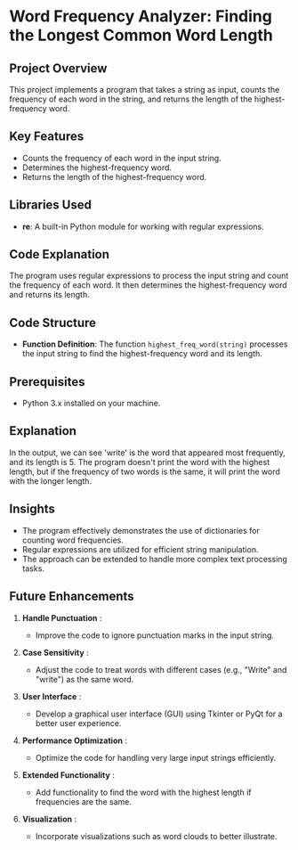 # Word Frequency Analyzer: Finding the Longest Common Word Length

## Project Overview
This project implements a program that takes a string as input, counts the frequency of each word in the string, and returns the length of the highest-frequency word.

## Key Features
- Counts the frequency of each word in the input string.
- Determines the highest-frequency word.
- Returns the length of the highest-frequency word.

## Libraries Used
- **re**: A built-in Python module for working with regular expressions.

## Code Explanation
The program uses regular expressions to process the input string and count the frequency of each word. It then determines the highest-frequency word and returns its length.

## Code Structure
- **Function Definition**: The function `highest_freq_word(string)` processes the input string to find the highest-frequency word and its length.

## Prerequisites  
- Python 3.x installed on your machine.  

## Explanation
In the output, we can see 'write' is the word that appeared most frequently, and its length is 5. The program doesn't print the word with the highest length, but if the frequency of two words is the same, it will print the word with the longer length.

## Insights
- The program effectively demonstrates the use of dictionaries for counting word frequencies.
- Regular expressions are utilized for efficient string manipulation.
- The approach can be extended to handle more complex text processing tasks.
   
## Future Enhancements
1. **Handle Punctuation** :
   - Improve the code to ignore punctuation marks in the input string.

2. **Case Sensitivity** :
   - Adjust the code to treat words with different cases (e.g., "Write" and "write") as the same word.

3. **User Interface** :
   - Develop a graphical user interface (GUI) using Tkinter or PyQt for a better user experience.

4. **Performance Optimization** :
   - Optimize the code for handling very large input strings efficiently.
  
5. **Extended Functionality** :
   - Add functionality to find the word with the highest length if frequencies are the same.
  
6.  **Visualization** :
    - Incorporate visualizations such as word clouds to better illustrate.
